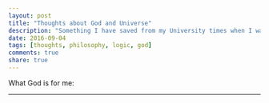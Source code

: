 ```yaml
---
layout: post
title: "Thoughts about God and Universe"
description: "Something I have saved from my University times when I was interested in philosophy. Part 4."
date: 2016-09-04
tags: [thoughts, philosophy, logic, god]
comments: true
share: true
---
```


What God is for me:




---


